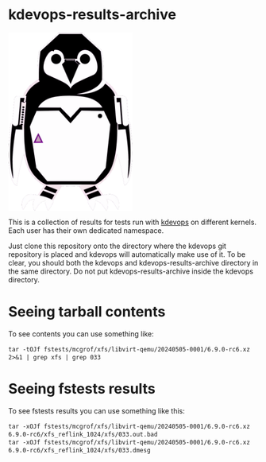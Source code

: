 # kdevops-results-archive

<img src="images/kdevops-archive.png" width=250 align=center alt="kdevops archive logo">

This is a collection of results for tests run with
[kdevops](https://github.com/linux-kdevops/kdevops)
on different kernels. Each user has their own dedicated
namespace.

Just clone this repository onto the directory where the
kdevops git repository is placed and kdevops will automatically
make use of it. To be clear, you should both the kdevops and
kdevops-results-archive directory in the same directory. Do
not put kdevops-results-archive inside the kdevops directory.

# Seeing tarball contents

To see contents you can use something like:

```
tar -tOJf fstests/mcgrof/xfs/libvirt-qemu/20240505-0001/6.9.0-rc6.xz 2>&1 | grep xfs | grep 033
```

# Seeing fstests results

To see fstests results you can use something like this:

```
tar -xOJf fstests/mcgrof/xfs/libvirt-qemu/20240505-0001/6.9.0-rc6.xz 6.9.0-rc6/xfs_reflink_1024/xfs/033.out.bad
tar -xOJf fstests/mcgrof/xfs/libvirt-qemu/20240505-0001/6.9.0-rc6.xz 6.9.0-rc6/xfs_reflink_1024/xfs/033.dmesg
```
